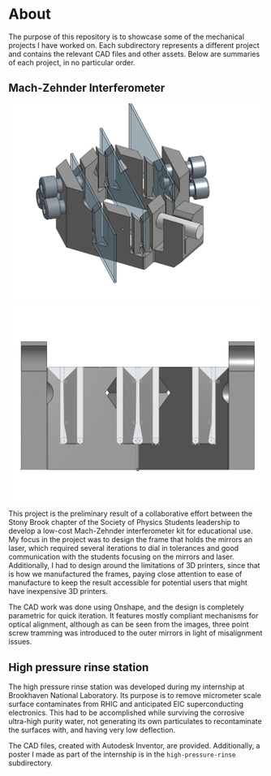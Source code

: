 # About

The purpose of this repository is to showcase some of the mechanical projects I have worked on.
Each subdirectory represents a different project and contains the relevant CAD files and other assets.
Below are summaries of each project, in no particular order.

## Mach-Zehnder Interferometer

![Onshape CAD assembly of the interferometer](https://github.com/William-J-Daniels/mechanical/blob/main/mach-zehnder-interferometer/mz_interferometer_cad.png)
![Onshape sketch of the parametric compliant optical alignment mechanisms](https://github.com/William-J-Daniels/mechanical/blob/main/mach-zehnder-interferometer/compliant_cross_section.png)

This project is the preliminary result of a collaborative effort between the Stony Brook chapter of the Society of Physics Students leadership to develop a low-cost Mach-Zehnder interferometer kit for educational use.
My focus in the project was to design the frame that holds the mirrors an laser, which required several iterations to dial in tolerances and good communication with the students focusing on the mirrors and laser.
Additionally, I had to design around the limitations of 3D printers, since that is how we manufactured the frames, paying close attention to ease of manufacture to keep the result accessible for potential users that might have inexpensive 3D printers.

The CAD work was done using Onshape, and the design is completely parametric for quick iteration.
It features mostly compliant mechanisms for optical alignment, although as can be seen from the images, three point screw tramming was introduced to the outer mirrors in light of misalignment issues.

## High pressure rinse station

The high pressure rinse station was developed during my internship at Brookhaven National Laboratory.
Its purpose is to remove micrometer scale surface contaminates from RHIC and anticipated EIC superconducting electronics.
This had to be accomplished while surviving the corrosive ultra-high purity water, not generating its own particulates to recontaminate the surfaces with, and having very low deflection.

The CAD files, created with Autodesk Inventor, are provided.
Additionally, a poster I made as part of the internship is in the `high-pressure-rinse` subdirectory.